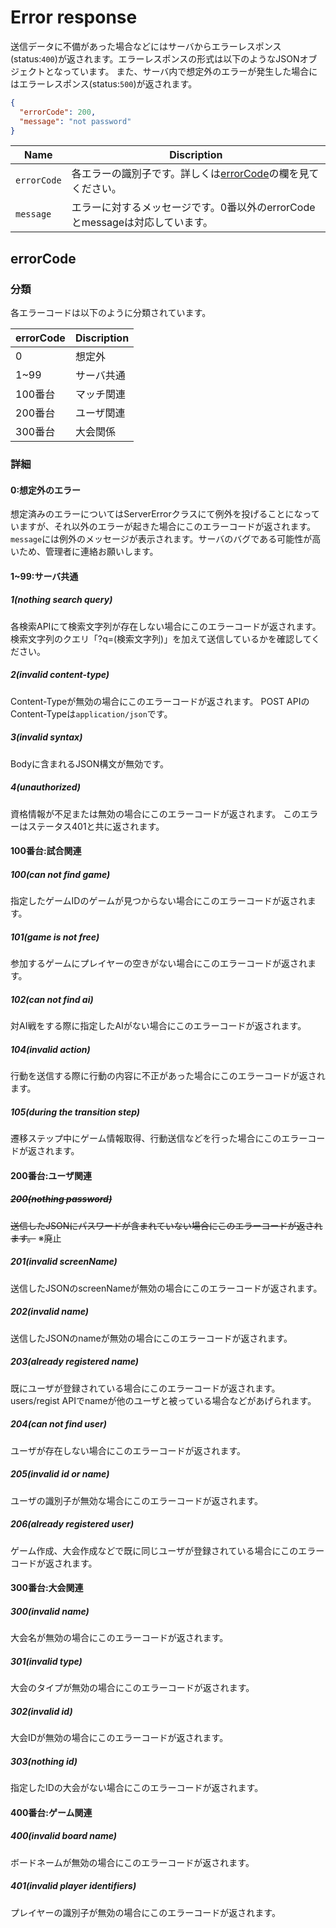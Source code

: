 # Error response

送信データに不備があった場合などにはサーバからエラーレスポンス(status:`400`)が返されます。エラーレスポンスの形式は以下のようなJSONオブジェクトとなっています。
また、サーバ内で想定外のエラーが発生した場合にはエラーレスポンス(status:`500`)が返されます。

```JSON
{
  "errorCode": 200,
  "message": "not password"
}
```

| Name        | Discription                                                                 |
| ----------- | --------------------------------------------------------------------------- |
| `errorCode` | 各エラーの識別子です。詳しくは[errorCode](#errorCode)の欄を見てください。   |
| `message`   | エラーに対するメッセージです。0番以外のerrorCodeとmessageは対応しています。 |

## errorCode

### 分類

各エラーコードは以下のように分類されています。

| errorCode | Discription |
| --------- | ----------- |
| 0         | 想定外      |
| 1~99      | サーバ共通  |
| 100番台   | マッチ関連  |
| 200番台   | ユーザ関連  |
| 300番台   | 大会関係    |

### 詳細

#### 0:想定外のエラー

想定済みのエラーについてはServerErrorクラスにて例外を投げることになっていますが、それ以外のエラーが起きた場合にこのエラーコードが返されます。
`message`には例外のメッセージが表示されます。サーバのバグである可能性が高いため、管理者に連絡お願いします。

#### 1~99:サーバ共通

##### 1(nothing search query)

各検索APIにて検索文字列が存在しない場合にこのエラーコードが返されます。
検索文字列のクエリ「?q=(検索文字列)」を加えて送信しているかを確認してください。

##### 2(invalid content-type)

Content-Typeが無効の場合にこのエラーコードが返されます。 POST
APIのContent-Typeは`application/json`です。

##### 3(invalid syntax)

Bodyに含まれるJSON構文が無効です。

##### 4(unauthorized)

資格情報が不足または無効の場合にこのエラーコードが返されます。
このエラーはステータス401と共に返されます。

#### 100番台:試合関連

##### 100(can not find game)

指定したゲームIDのゲームが見つからない場合にこのエラーコードが返されます。

##### 101(game is not free)

参加するゲームにプレイヤーの空きがない場合にこのエラーコードが返されます。

##### 102(can not find ai)

対AI戦をする際に指定したAIがない場合にこのエラーコードが返されます。

##### 104(invalid action)

行動を送信する際に行動の内容に不正があった場合にこのエラーコードが返されます。

##### 105(during the transition step)

遷移ステップ中にゲーム情報取得、行動送信などを行った場合にこのエラーコードが返されます。

#### 200番台:ユーザ関連

##### ~~200(nothing password)~~

~~送信したJSONにパスワードが含まれていない場合にこのエラーコードが返されます。~~
※廃止

##### 201(invalid screenName)

送信したJSONのscreenNameが無効の場合にこのエラーコードが返されます。

##### 202(invalid name)

送信したJSONのnameが無効の場合にこのエラーコードが返されます。

##### 203(already registered name)

既にユーザが登録されている場合にこのエラーコードが返されます。 users/regist
APIでnameが他のユーザと被っている場合などがあげられます。

##### 204(can not find user)

ユーザが存在しない場合にこのエラーコードが返されます。

##### 205(invalid id or name)

ユーザの識別子が無効な場合にこのエラーコードが返されます。

##### 206(already registered user)

ゲーム作成、大会作成などで既に同じユーザが登録されている場合にこのエラーコードが返されます。

#### 300番台:大会関連

##### 300(invalid name)

大会名が無効の場合にこのエラーコードが返されます。

##### 301(invalid type)

大会のタイプが無効の場合にこのエラーコードが返されます。

##### 302(invalid id)

大会IDが無効の場合にこのエラーコードが返されます。

##### 303(nothing id)

指定したIDの大会がない場合にこのエラーコードが返されます。

#### 400番台:ゲーム関連

##### 400(invalid board name)

ボードネームが無効の場合にこのエラーコードが返されます。

##### 401(invalid player identifiers)

プレイヤーの識別子が無効の場合にこのエラーコードが返されます。
